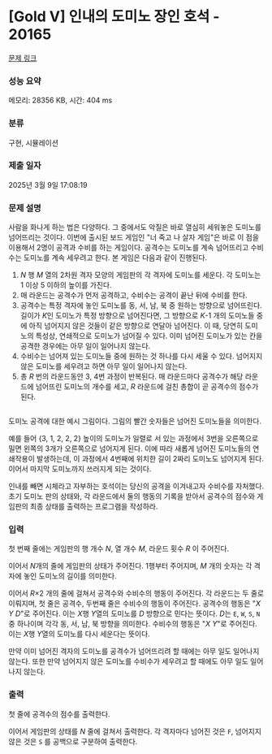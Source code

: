 # [Gold V] 인내의 도미노 장인 호석 - 20165 

[문제 링크](https://www.acmicpc.net/problem/20165) 

### 성능 요약

메모리: 28356 KB, 시간: 404 ms

### 분류

구현, 시뮬레이션

### 제출 일자

2025년 3월 9일 17:08:19

### 문제 설명

<p>사람을 화나게 하는 법은 다양하다. 그 중에서도 악질은 바로 열심히 세워놓은 도미노를 넘어뜨리는 것이다. 이번에 출시된 보드 게임인 "너 죽고 나 살자 게임"은 바로 이 점을 이용해서 2명이 공격과 수비를 하는 게임이다. 공격수는 도미노를 계속 넘어뜨리고 수비수는 도미노를 계속 세우려고 한다. 본 게임은 다음과 같이 진행된다.</p>

<ol>
	<li><em>N </em>행 <em>M </em>열의 2차원 격자 모양의 게임판의 각 격자에 도미노를 세운다. 각 도미노는 1 이상 5 이하의 높이를 가진다.</li>
	<li>매 라운드는 공격수가 먼저 공격하고, 수비수는 공격이 끝난 뒤에 수비를 한다.</li>
	<li>공격수는 특정 격자에 놓인 도미노를 동, 서, 남, 북 중 원하는 방향으로 넘어뜨린다. 길이가 <em>K</em>인 도미노가 특정 방향으로 넘어진다면, 그 방향으로 <em>K</em>-1 개의 도미노들 중에 아직 넘어지지 않은 것들이 같은 방향으로 연달아 넘어진다. 이 때, 당연히 도미노의 특성상, 연쇄적으로 도미노가 넘어질 수 있다. 이미 넘어진 도미노가 있는 칸을 공격한 경우에는 아무 일이 일어나지 않는다.</li>
	<li>수비수는 넘어져 있는 도미노들 중에 원하는 것 하나를 다시 세울 수 있다. 넘어지지 않은 도미노를 세우려고 하면 아무 일이 일어나지 않는다.</li>
	<li>총 <em>R</em> 번의 라운드동안 3, 4번 과정이 반복된다. 매 라운드마다 공격수가 해당 라운드에 넘어뜨린 도미노의 개수를 세고, <em>R </em>라운드에 걸친 총합이 곧 공격수의 점수가 된다.</li>
</ol>

<p style="text-align: center;"><img alt="" src="https://upload.acmicpc.net/3a4746db-2d7a-47bb-9f13-ddbac18d032e/-/crop/229x194/0,587/-/preview/"></p>

<p>도미노 공격에 대한 예시 그림이다. 그림의 빨간 숫자들은 넘어진 도미노들을 의미한다.</p>

<p>예를 들어 {3, 1, 2, 2, 2} 높이의 도미노가 일렬로 서 있는 과정에서 3번을 오른쪽으로 밀면 왼쪽의 3개가 오른쪽으로 넘어지게 된다. 이에 따라 새롭게 넘어진 도미노들의 연쇄작용이 발생하는데, 이 과정에서 4번째에 위치한 길이 2짜리 도미노도 넘어지게 된다. 이어서 마지막 도미노까지 쓰러지게 되는 것이다.</p>

<p>인내를 빼면 시체라고 자부하는 호석이는 당신의 공격을 이겨내고자 수비수를 자처했다. 초기 도미노 판의 상태와, 각 라운드에서 둘의 행동의 기록을 받아서 공격수의 점수와 게임판의 최종 상태를 출력하는 프로그램을 작성하라.</p>

### 입력 

 <p>첫 번째 줄에는 게임판의 행 개수 <em>N</em>, 열 개수 <em>M</em>, 라운드 횟수 <em>R </em>이 주어진다.</p>

<p>이어서 <em>N</em>개의 줄에 게임판의 상태가 주어진다. 1행부터 주어지며, <em>M </em>개의 숫자는 각 격자에 놓인 도미노의 길이를 의미한다.</p>

<p>이어서 <em>R</em>×2 개의 줄에 걸쳐서 공격수와 수비수의 행동이 주어진다. 각 라운드는 두 줄로 이뤄지며, 첫 줄은 공격수, 두번째 줄은 수비수의 행동이 주어진다. 공격수의 행동은 "<em>X Y D</em>"로 주어진다. 이는 <em>X</em>행 <em>Y</em>열의 도미노를 <em>D</em> 방향으로 민다는 뜻이다. <em>D</em>는 <code>E</code>, <code>W</code>, <code>S</code>, <code>N</code> 중 하나이며 각각 동, 서, 남, 북 방향을 의미한다. 수비수의 행동은 "<em>X Y</em>"로 주어진다. 이는 <em>X</em>행 <em>Y</em>열의 도미노를 다시 세운다는 뜻이다.</p>

<p>만약 이미 넘어진 격자의 도미노를 공격수가 넘어뜨리려 할 때에는 아무 일도 일어나지 않는다. 또한 만약 넘어지지 않은 도미노를 수비수가 세우려고 할 때에도 아무 일도 일어나지 않는다.</p>

### 출력 

 <p>첫 줄에 공격수의 점수를 출력한다.</p>

<p>이어서 게임판의 상태를 <em>N</em> 줄에 걸쳐서 출력한다. 각 격자마다 넘어진 것은 <code>F</code>, 넘어지지 않은 것은 <code>S</code> 를 공백으로 구분하여 출력한다.</p>

